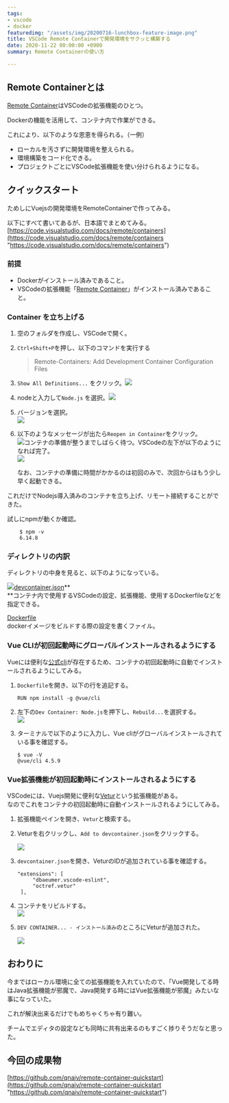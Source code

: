 ```yaml
---
tags:
- vscode
- docker
featuredimg: "/assets/img/20200716-lunchbox-feature-image.png"
title: VSCode Remote Containerで開発環境をサクッと構築する
date: 2020-11-22 00:00:00 +0900
summary: Remote Containerの使い方

---
```

## Remote Containerとは

[Remote Container](https://marketplace.visualstudio.com/items?itemName=ms-vscode-remote.vscode-remote-extensionpack "Remote Container")はVSCodeの拡張機能のひとつ。

Dockerの機能を活用して、コンテナ内で作業ができる。

これにより、以下のような恩恵を得られる。（一例）

* ローカルを汚さずに開発環境を整えられる。
* 環境構築をコード化できる。
* プロジェクトごとにVSCode拡張機能を使い分けられるようになる。

## クイックスタート

ためしにVuejsの開発環境をRemoteContainerで作ってみる。

以下にすべて書いてあるが、日本語でまとめてみる。  
[https://code.visualstudio.com/docs/remote/containers](https://code.visualstudio.com/docs/remote/containers "https://code.visualstudio.com/docs/remote/containers")

### 前提

* Dockerがインストール済みであること。
* VSCodeの拡張機能「[Remote Container](https://marketplace.visualstudio.com/items?itemName=ms-vscode-remote.vscode-remote-extensionpack "Remote Container")」がインストール済みであること。

### Container を立ち上げる

1. 空のフォルダを作成し、VSCodeで開く。
2. `Ctrl+Shift+P`を押し、以下のコマンドを実行する

   > Remote-Containers: Add Development Container Configuration Files
3. `Show All Definitions...` をクリック。![](/assets/img/screenshot-2020-11-23-at-19-37-16.png)
4. nodeと入力して`Node.js` を選択。![](/assets/img/screenshot-2020-11-23-at-19-38-51.png)
5. バージョンを選択。  
   ![](/assets/img/screenshot-2020-11-23-at-20-07-36.png)
6. 以下のようなメッセージが出たら`Reopen in Container`をクリック。  
   ![](/assets/img/screenshot-2020-11-23-at-20-08-21.png)コンテナの準備が整うまでしばらく待つ。VSCodeの左下が以下のようになれば完了。  
   ![](/assets/img/screenshot-2020-11-23-at-20-10-42.png)

   なお、コンテナの準備に時間がかかるのは初回のみで、次回からはもう少し早く起動できる。

これだけでNodejs導入済みのコンテナを立ち上げ、リモート接続することができた。

試しにnpmが動くか確認。

        $ npm -v
        6.14.8

### ディレクトリの内訳

ディレクトリの中身を見ると、以下のようになっている。

![](/assets/img/screenshot-2020-11-23-at-20-26-05.png)[devcontainer.json](https://code.visualstudio.com/docs/remote/devcontainerjson-reference)**  
**コンテナ内で使用するVSCodeの設定、拡張機能、使用するDockerfileなどを指定できる。

[Dockerfile](http://docs.docker.jp/v17.06/engine/reference/builder.html)  
dockerイメージをビルドする際の設定を書くファイル。

### Vue CLIが初回起動時にグローバルインストールされるようにする

Vueには便利な[公式cli](https://v3.vuejs.org/guide/installation.html#cli)が存在するため、コンテナの初回起動時に自動でインストールされるようにしてみる。

1. `Dockerfile`を開き、以下の行を追記する。

       RUN npm install -g @vue/cli
2. 左下の`Dev Container: Node.js`を押下し、`Rebuild...`を選択する。  
   ![](/assets/img/screenshot-2020-11-23-at-21-06-51.png)
3. ターミナルで以下のように入力し、Vue cliがグローバルインストールされている事を確認する。

       $ vue -V
       @vue/cli 4.5.9

### Vue拡張機能が初回起動時にインストールされるようにする

VSCodeには、Vuejs開発に便利な[Vetur](https://marketplace.visualstudio.com/items?itemName=octref.vetur)という拡張機能がある。  
なのでこれをコンテナの初回起動時に自動インストールされるようにしてみる。

1. 拡張機能ペインを開き、`Vetur`と検索する。
2. Veturを右クリックし、`Add to devcontainer.json`をクリックする。

   ![](/assets/img/screenshot-2020-11-23-at-22-47-54.png)
3. `devcontainer.json`を開き、VeturのIDが追加されている事を確認する。

       "extensions": [
       		"dbaeumer.vscode-eslint",
       		"octref.vetur"
       	],
4. コンテナをリビルドする。  
   ![](/assets/img/screenshot-2020-11-23-at-21-06-51.png)
5. `DEV CONTAINER... - インストール済み`のところにVeturが追加された。

   ![](/assets/img/screenshot-2020-11-23-at-22-55-14.png)

## おわりに

今まではローカル環境に全ての拡張機能を入れていたので、「Vue開発してる時はJava拡張機能が邪魔で、Java開発する時にはVue拡張機能が邪魔」みたいな事になっていた。

これが解決出来るだけでもめちゃくちゃ有り難い。

チームでエディタの設定なども同時に共有出来るのもすごく捗りそうだなと思った。

## 今回の成果物

[https://github.com/qnaiv/remote-container-quickstart](https://github.com/qnaiv/remote-container-quickstart "https://github.com/qnaiv/remote-container-quickstart")